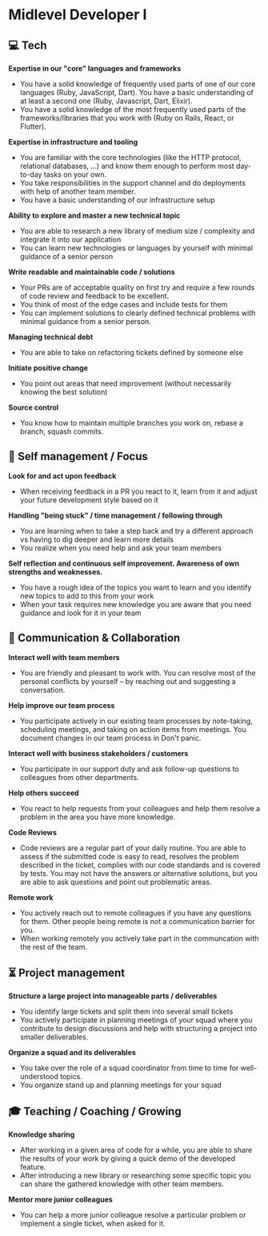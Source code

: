 # Midlevel Developer I


## 💻 Tech

**Expertise in our "core" languages and frameworks**
* You have a solid knowledge of frequently used parts of one of our core languages (Ruby, JavaScript, Dart). You have a basic understanding of at least a second one (Ruby, Javascript, Dart, Elixir).
* You have a solid knowledge of the most frequently used parts of the frameworks/libraries that you work with (Ruby on Rails, React, or Flutter).

**Expertise in infrastructure and tooling**
* You are familiar with the core technologies (like the HTTP protocol, relational databases, …) and know them enough to perform most day-to-day tasks on your own.
* You take responsibilities in the support channel and do deployments with help of another team member.
* You have a basic understanding of our infrastructure setup

**Ability to explore and master a new technical topic**
* You are able to research a new library of medium size / complexity and integrate it into our application
* You can learn new technologies or languages by yourself with minimal guidance of a senior person

**Write readable and maintainable code / solutions**
* Your PRs are of acceptable quality on first try and require a few rounds of code review and feedback to be excellent.
* You think of most of the edge cases and include tests for them
* You can implement solutions to clearly defined technical problems with minimal guidance from a senior person.

**Managing technical debt**
* You are able to take on refactoring tickets defined by someone else

**Initiate positive change**
* You point out areas that need improvement (without necessarily knowing the best solution)

**Source control**
* You know how to maintain multiple branches you work on, rebase a branch, squash commits.


## 🎯 Self management / Focus

**Look for and act upon feedback**
* When receiving feedback in a PR you react to it, learn from it and adjust your future development style based on it

**Handling "being stuck" / time management / following through**
* You are learning when to take a step back and try a different approach vs having to dig deeper and learn more details
* You realize when you need help and ask your team members

**Self reflection and continuous self improvement. Awareness of own strengths and weaknesses.**
* You have a rough idea of the topics you want to learn and you identify new topics to add to this from your work
* When your task requires new knowledge you are aware that you need guidance and look for it in your team


## 💬 Communication & Collaboration

**Interact well with team members**
* You are friendly and pleasant to work with. You can resolve most of the personal conflicts by yourself – by reaching out and suggesting a conversation.

**Help improve our team process**
* You participate actively in our existing team processes by note-taking, scheduling meetings, and taking on action items from meetings. You document changes in our team process in Don't panic.

**Interact well with business stakeholders / customers**
* You participate in our support duty and ask follow-up questions to colleagues from other departments.

**Help others succeed**
* You react to help requests from your colleagues and help them resolve a problem in the area you have more knowledge.

**Code Reviews**
* Code reviews are a regular part of your daily routine. You are able to assess if the submitted code is easy to read, resolves the problem described in the ticket, complies with our code standards and is covered by tests. You may not have the answers or alternative solutions, but you are able to ask questions and point out problematic areas.

**Remote work**
* You actively reach out to remote colleagues if you have any questions for them. Other people being remote is not a communication barrier for you.
* When working remotely you actively take part in the communcation with the rest of the team.


## ⏳ Project management

**Structure a large project into manageable parts / deliverables**
* You identify large tickets and split them into several small tickets
* You actively participate in planning meetings of your squad where you contribute to design discussions and help with structuring a project into smaller deliverables.

**Organize a squad and its deliverables**
* You take over the role of a squad coordinator from time to time for well-understood topics.
* You organize stand up and planning meetings for your squad


## 🎓 Teaching / Coaching / Growing

**Knowledge sharing**
* After working in a given area of code for a while, you are able to share the results of your work by giving a quick demo of the developed feature.
* After introducing a new library or researching some specific topic you can share the gathered knowledge with other team members.

**Mentor more junior colleagues**
* You can help a more junior colleague resolve a particular problem or implement a single ticket, when asked for it.
